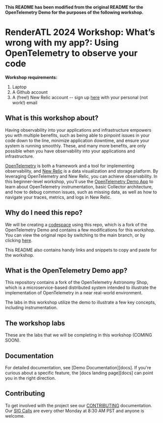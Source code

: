 <!-- markdownlint-disable-next-line -->

**This README has been modified from the original README for the OpenTelemetry Demo for the purposes of the following workshop.**

# RenderATL 2024 Workshop: What’s wrong with my app?: Using OpenTelemetry to observe your code 

**Workshop requirements:** 
1. Laptop
2. A Github account
3. A (free!) New Relic account -- sign up [here](https://newrelic.com/signup) with your personal (not work!) email

## What is this workshop about? 
Having observability into your applications and infrastructure empowers you with multiple benefits, such as being able to pinpoint issues in your code down to the line, minimize application downtime, and ensure your system is running smoothly. These, and many more benefits, are only possible when you have observability into your applications and infrastructure. 

[OpenTelemetry](https://opentelemetry.io/docs/what-is-opentelemetry/) is both a framework and a tool for implementing observability, and [New Relic](https://docs.newrelic.com/docs/new-relic-solutions/get-started/intro-new-relic/) is a data visualization and storage platform. By leveraging OpenTelemetry and New Relic, you can achieve observability. In this beginner-level workshop, you’ll use the [OpenTelemetry Demo App](https://opentelemetry.io/docs/demo/) to learn about OpenTelemetry instrumentation, basic Collector architecture, and how to debug common issues, such as missing data, as well as how to navigate your traces, metrics, and logs in New Relic.

## Why do I need this repo?
We will be creating a [codespace](https://docs.github.com/en/codespaces/overview) using this repo, which is a fork of the OpenTelemetry Demo and contains a few modifications for this workshop. You can view the original repo by switching to the main branch, or by clicking [here](https://github.com/open-telemetry/opentelemetry-demo). 

This README also contains handy links and snippets to copy and paste for the workshop. 

## What is the OpenTelemetry Demo app?
This repository contains a fork of the OpenTelemetry Astronomy Shop, which is a microservice-based
distributed system intended to illustrate the implementation of OpenTelemetry in
a near real-world environment. 

The labs in this workshop utilize the demo to illustrate a few key concepts, including instrumentation. 

## The workshop labs

These are the labs that we will be completing in this workshop (COMING SOON). 

## Documentation

For detailed documentation, see [Demo Documentation][docs]. If you're curious
about a specific feature, the [docs landing page][docs] can point you in the
right direction.

## Contributing

To get involved with the project see our [CONTRIBUTING](CONTRIBUTING.md)
documentation. Our [SIG Calls](CONTRIBUTING.md#join-a-sig-call) are every other
Monday at 8:30 AM PST and anyone is welcome.


